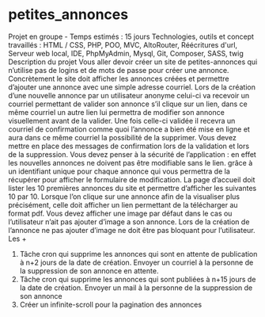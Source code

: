 # petites_annonces

Projet en groupe - Temps estimés : 15 jours
Technologies, outils et concept travaillés : HTML / CSS, PHP, POO, MVC, AltoRouter, Réécritures
d'url, Serveur web local, IDE, PhpMyAdmin, Mysql, Git, Composer, SASS, twig
Description du projet
Vous aller devoir créer un site de petites-annonces qui n’utilise pas de logins et de mots de passe
pour créer une annonce. Concrètement le site doit afficher les annonces créées et permettre
d’ajouter une annonce avec une simple adresse courriel.
Lors de la création d’une nouvelle annonce par un utilisateur anonyme celui-ci va recevoir un
courriel permettant de valider son annonce s’il clique sur un lien, dans ce même courriel un autre
lien lui permettra de modifier son annonce visuellement avant de la valider. Une fois celle-ci
validée il recevra un courriel de confirmation comme quoi l’annonce a bien été mise en ligne et
aura dans ce même courriel la possibilité de la supprimer. Vous devez mettre en place des
messages de confirmation lors de la validation et lors de la suppression.
Vous devez penser à la sécurité de l’application : en effet les nouvelles annonces ne doivent pas
être modifiable sans le lien. grâce à un identifiant unique pour chaque annonce qui vous
permettra de la récupérer pour afficher le formulaire de modification.
La page d’accueil doit lister les 10 premières annonces du site et permettre d’afficher les suivantes
10 par 10.
Lorsque l’on clique sur une annonce afin de la visualiser plus précisément, celle doit afficher un
lien permettant de la télécharger au format pdf.
Vous devez afficher une image par défaut dans le cas ou l’utilisateur n’ait pas ajouter d’image a
son annonce. Lors de la création de l’annonce ne pas ajouter d’image ne doit être pas bloquant
pour l’utilisateur.
Les +
1. Tâche cron qui supprime les annonces qui sont en attente de publication à n+2 jours de la
date de création. Envoyer un courriel à la personne de la suppression de son annonce en
attente.
2. Tâche cron qui supprime les annonces qui sont publiées à n+15 jours de la date de
création. Envoyer un mail à la personne de la suppression de son annonce
3. Créer un infinite-scroll pour la pagination des annonces 
